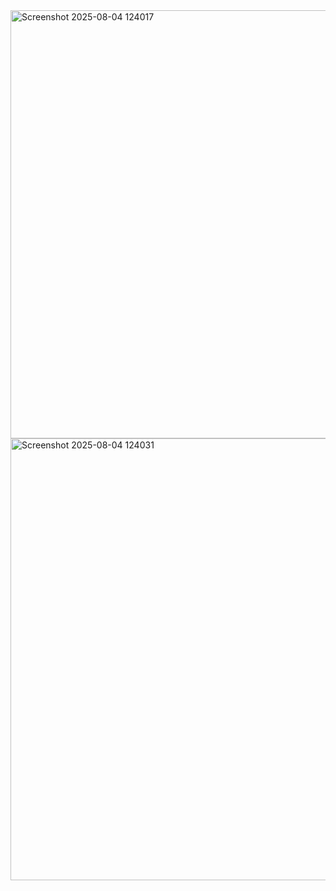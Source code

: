 <img width="814" height="685" alt="Screenshot 2025-08-04 124017" src="https://github.com/user-attachments/assets/13f3fbe9-d191-410f-9a3b-0c1dc40aa7ab" />
<img width="804" height="707" alt="Screenshot 2025-08-04 124031" src="https://github.com/user-attachments/assets/ef765eb9-8471-4260-9dba-0c6e113d08c3" />
